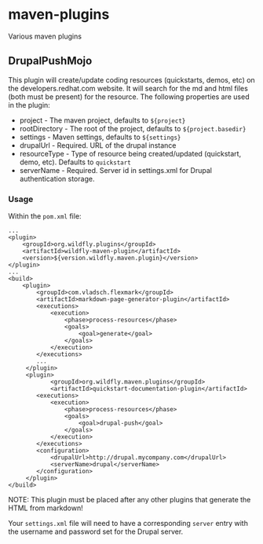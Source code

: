 # maven-plugins
Various maven plugins

## DrupalPushMojo
This plugin will create/update coding resources (quickstarts, demos, etc) on the developers.redhat.com website.
It will search for the md and html files (both must be present) for the resource.
The following properties are used in the plugin:

* project - The maven project, defaults to `${project}`
* rootDirectory - The root of the project, defaults to `${project.basedir}`
* settings - Maven settings, defaults to `${settings}`
* drupalUrl - Required. URL of the drupal instance
* resourceType - Type of resource being created/updated (quickstart, demo, etc). Defaults to `quickstart`
* serverName - Required. Server id in settings.xml for Drupal authentication storage.

### Usage
Within the `pom.xml` file:

    ...
    <plugin>
        <groupId>org.wildfly.plugins</groupId>
        <artifactId>wildfly-maven-plugin</artifactId>
        <version>${version.wildfly.maven.plugin}</version>
    </plugin>
    ...
    <build>
        <plugin>
            <groupId>com.vladsch.flexmark</groupId>
            <artifactId>markdown-page-generator-plugin</artifactId>
            <executions>
                <execution>
                    <phase>process-resources</phase>
                    <goals>
                        <goal>generate</goal>
                    </goals>
                </execution>
            </executions>
            ...
         </plugin>
         <plugin>
                <groupId>org.wildfly.maven.plugins</groupId>
                <artifactId>quickstart-documentation-plugin</artifactId>
            <executions>
                <execution>
                    <phase>process-resources</phase>
                    <goals>
                        <goal>drupal-push</goal>
                    </goals>
                </execution>
            </executions>
            <configuration>
                <drupalUrl>http://drupal.mycompany.com</drupalUrl>
                <serverName>drupal</serverName>
            </configuration>
         </plugin>
    </build>
    
NOTE: This plugin must be placed after any other plugins that generate the HTML from markdown!
    
Your `settings.xml` file will need to have a corresponding `server` entry with the username and password set for the Drupal server.

